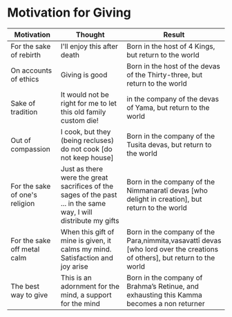 # Motivation for Giving

| Motivation | Thought | Result |
| -- | -- | -- |
| For the sake of rebirth | I'll enjoy this after death | Born in the host of 4 Kings, but return to the world |
| On accounts of ethics | Giving is good | Born in the host of the devas of the Thirty-three, but return to the world | 
| Sake of tradition | It would not be right for me to let this old family custom die! | in the company of the devas of Yama, but return to the world |
| Out  of compassion | I cook, but they (being recluses) do not cook [do not keep house] | Born in the company of the Tusita devas, but return to the world |
| For the sake of one's religion | Just as there were the great sacrifices of the sages of the past ... in the same way, I will distribute my gifts | Born in the company of the Nimmanaratī devas [who delight in creation], but return to the world |
| For the sake off metal calm | When this gift of mine is given, it calms my mind. Satisfaction and joy arise | Born in the company of the Para,nimmita,vasavattī devas [who lord over the creations of others], but return to the world |
| The best way to give | This is an adornment for the mind, a support for the mind| Born in the company of Brahma’s Retinue, and exhausting this Kamma becomes a non returner |
